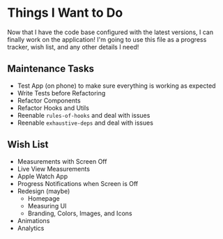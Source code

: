 # Things I Want to Do

Now that I have the code base configured with the latest versions, I can finally work on the application! I'm going to use this file as a progress tracker, wish list, and any other details I need!

## Maintenance Tasks

- Test App (on phone) to make sure everything is working as expected
- Write Tests before Refactoring
- Refactor Components
- Refactor Hooks and Utils
- Reenable `rules-of-hooks` and deal with issues
- Reenable `exhaustive-deps` and deal with issues

## Wish List

- Measurements with Screen Off
- Live View Measurements
- Apple Watch App
- Progress Notifications when Screen is Off
- Redesign (maybe)
  - Homepage
  - Measuring UI
  - Branding, Colors, Images, and Icons
- Animations
- Analytics

